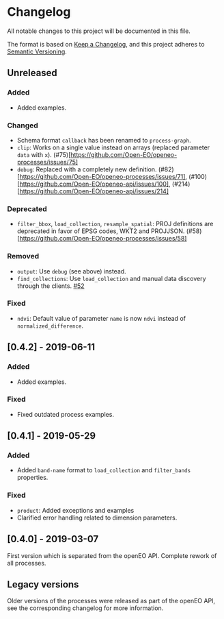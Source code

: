 # Changelog
All notable changes to this project will be documented in this file.

The format is based on [Keep a Changelog](https://keepachangelog.com/en/1.0.0/),
and this project adheres to [Semantic Versioning](https://semver.org/spec/v2.0.0.html).

## Unreleased

### Added
- Added examples.

### Changed
- Schema format `callback` has been renamed to `process-graph`.
- `clip`: Works on a single value instead on arrays (replaced parameter `data` with `x`). (#75)[https://github.com/Open-EO/openeo-processes/issues/75]
- `debug`: Replaced with a completely new definition. (#82)[https://github.com/Open-EO/openeo-processes/issues/71], (#100)[https://github.com/Open-EO/openeo-api/issues/100], (#214)[https://github.com/Open-EO/openeo-api/issues/214]

### Deprecated
- `filter_bbox`, `load_collection`, `resample_spatial`: PROJ definitions are deprecated in favor of EPSG codes, WKT2 and PROJJSON. (#58)[https://github.com/Open-EO/openeo-processes/issues/58]

### Removed
- `output`: Use `debug` (see above) instead.
- `find_collections`: Use `load_collection` and manual data discovery through the clients. [#52](https://github.com/Open-EO/openeo-api/issues/52)

### Fixed
- `ndvi`: Default value of parameter `name` is now `ndvi` instead of `normalized_difference`.

## [0.4.2] - 2019-06-11

### Added
- Added examples.

### Fixed
- Fixed outdated process examples.

## [0.4.1] - 2019-05-29

### Added
- Added `band-name` format to `load_collection` and `filter_bands` properties.

### Fixed
- `product`: Added exceptions and examples
- Clarified error handling related to dimension parameters.

## [0.4.0] - 2019-03-07
First version which is separated from the openEO API. Complete rework of all processes.

## Legacy versions
Older versions of the processes were released as part of the openEO API, see the corresponding changelog for more information.